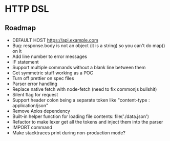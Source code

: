 # HTTP DSL

## Roadmap
- DEFAULT HOST https://api.example.com
- Bug: response.body is not an object (it is a string) so you can't do map() on it
- Add line number to error messages
- IF statement
- Support multiple commands without a blank line between them
- Get symmetric stuff working as a POC
- Turn off prettier on spec files
- Parser error handling
- Replace native fetch with node-fetch (need to fix commonjs bullshit)
- Silent flag for request
- Support header colon being a separate token like "content-type : application/json"
- Remove Axios dependency
- Built-in helper function for loading file contents: file('./data.json')
- Refactor to make lexer get all the tokens and inject them into the parser
- IMPORT command
- Make stacktraces print during non-production mode?